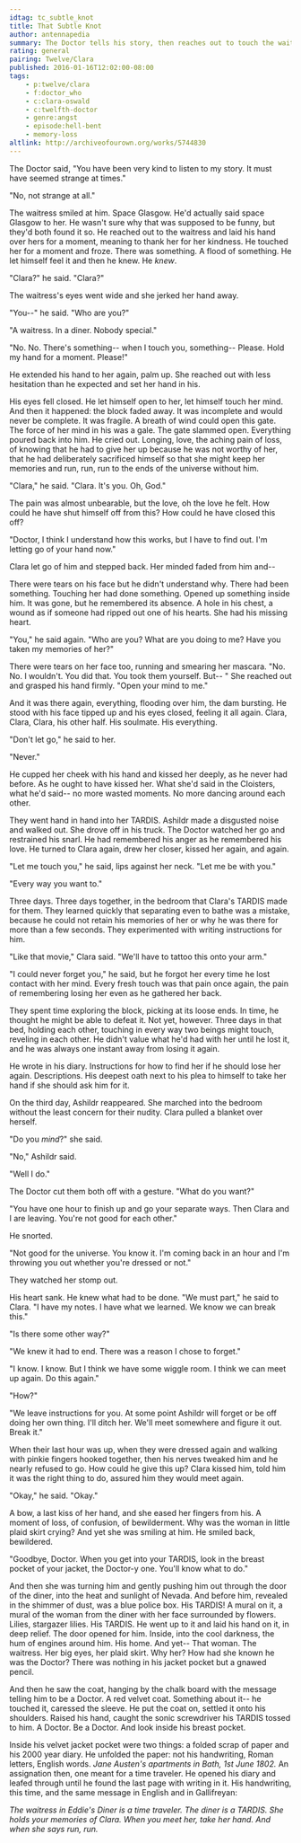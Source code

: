```yaml
---
idtag: tc_subtle_knot
title: That Subtle Knot
author: antennapedia
summary: The Doctor tells his story, then reaches out to touch the waitress's hand. And freezes. Memory returns.
rating: general
pairing: Twelve/Clara
published: 2016-01-16T12:02:00-08:00
tags:
    - p:twelve/clara
    - f:doctor_who
    - c:clara-oswald
    - c:twelfth-doctor
    - genre:angst
    - episode:hell-bent
    - memory-loss
altlink: http://archiveofourown.org/works/5744830
---
```

The Doctor said, "You have been very kind to listen to my story. It must have seemed strange at times."

"No, not strange at all."

The waitress smiled at him. Space Glasgow. He'd actually said space Glasgow to her. He wasn't sure why that was supposed to be funny, but they'd both found it so. He reached out to the waitress and laid his hand over hers for a moment, meaning to thank her for her kindness. He touched her for a moment and froze. There was something. A flood of something. He let himself feel it and then he knew. He *knew*.

"Clara?" he said. "Clara?"

The waitress's eyes went wide and she jerked her hand away.

"You--" he said. "Who are you?"

"A waitress. In a diner. Nobody special."

"No. No. There's something-- when I touch you, something-- Please. Hold my hand for a moment. Please!"

He extended his hand to her again, palm up. She reached out with less hesitation than he expected and set her hand in his.

His eyes fell closed. He let himself open to her, let himself touch her mind. And then it happened: the block faded away. It was incomplete and would never be complete. It was fragile. A breath of wind could open this gate. The force of her mind in his was a gale. The gate slammed open. Everything poured back into him. He cried out. Longing, love, the aching pain of loss, of knowing that he had to give her up because he was not worthy of her, that he had deliberately sacrificed himself so that she might keep her memories and run, run, run to the ends of the universe without him.

"Clara," he said. "Clara. It's you. Oh, God."

The pain was almost unbearable, but the love, oh the love he felt. How could he have shut himself off from this? How could he have closed this off?

"Doctor, I think I understand how this works, but I have to find out. I'm letting go of your hand now."

Clara let go of him and stepped back. Her minded faded from him and--

There were tears on his face but he didn't understand why. There had been something. Touching her had done something. Opened up something inside him. It was gone, but he remembered its absence. A hole in his chest, a wound as if someone had ripped out one of his hearts. She had his missing heart.

"You," he said again. "Who are you? What are you doing to me? Have you taken my memories of her?"

There were tears on her face too, running and smearing her mascara. "No. No. I wouldn't. You did that. You took them yourself. But-- " She reached out and grasped his hand firmly. "Open your mind to me."

And it was there again, everything, flooding over him, the dam bursting. He stood with his face tipped up and his eyes closed, feeling it all again. Clara, Clara, Clara, his other half. His soulmate. His everything.

"Don't let go," he said to her.

"Never."

He cupped her cheek with his hand and kissed her deeply, as he never had before. As he ought to have kissed her. What she'd said in the Cloisters, what he'd said-- no more wasted moments. No more dancing around each other.

They went hand in hand into her TARDIS. Ashildr made a disgusted noise and walked out. She drove off in his truck. The Doctor watched her go and restrained his snarl. He had remembered his anger as he remembered his love. He turned to Clara again, drew her closer, kissed her again, and again.

"Let me touch you," he said, lips against her neck. "Let me be with you."

"Every way you want to."

Three days. Three days together, in the bedroom that Clara's TARDIS made for them. They learned quickly that separating even to bathe was a mistake, because he could not retain his memories of her or why he was there for more than a few seconds. They experimented with writing instructions for him.

"Like that movie," Clara said. "We'll have to tattoo this onto your arm."

"I could never forget you," he said, but he forgot her every time he lost contact with her mind. Every fresh touch was that pain once again, the pain of remembering losing her even as he gathered her back.

They spent time exploring the block, picking at its loose ends. In time, he thought he might be able to defeat it. Not yet, however. Three days in that bed, holding each other, touching in every way two beings might touch, reveling in each other. He didn't value what he'd had with her until he lost it, and he was always one instant away from losing it again.

He wrote in his diary. Instructions for how to find her if he should lose her again. Descriptions. His deepest oath next to his plea to himself to take her hand if she should ask him for it.

On the third day, Ashildr reappeared. She marched into the bedroom without the least concern for their nudity. Clara pulled a blanket over herself.

"Do you *mind*?" she said.

"No," Ashildr said.

"Well I do."

The Doctor cut them both off with a gesture. "What do you want?"

"You have one hour to finish up and go your separate ways. Then Clara and I are leaving. You're not good for each other."

He snorted.

"Not good for the universe. You know it. I'm coming back in an hour and I'm throwing you out whether you're dressed or not."

They watched her stomp out.

His heart sank. He knew what had to be done. "We must part," he said to Clara. "I have my notes. I have what we learned. We know we can break this."

"Is there some other way?"

"We knew it had to end. There was a reason I chose to forget."

"I know. I know. But I think we have some wiggle room. I think we can meet up again. Do this again."

"How?"

"We leave instructions for you. At some point Ashildr will forget or be off doing her own thing. I'll ditch her. We'll meet somewhere and figure it out. Break it."

When their last hour was up, when they were dressed again and walking with pinkie fingers hooked together, then his nerves tweaked him and he nearly refused to go. How could he give this up? Clara kissed him, told him it was the right thing to do, assured him they would meet again.

"Okay," he said. "Okay."

A bow, a last kiss of her hand, and she eased her fingers from his. A moment of loss, of confusion, of bewilderment. Why was the woman in little plaid skirt crying? And yet she was smiling at him. He smiled back, bewildered.

"Goodbye, Doctor. When you get into your TARDIS, look in the breast pocket of your jacket, the Doctor-y one. You'll know what to do."

And then she was turning him and gently pushing him out through the door of the diner, into the heat and sunlight of Nevada. And before him, revealed in the shimmer of dust, was a blue police box. His TARDIS! A mural on it, a mural of the woman from the diner with her face surrounded by flowers. Lilies, stargazer lilies. His TARDIS. He went up to it and laid his hand on it, in deep relief. The door opened for him. Inside, into the cool darkness, the hum of engines around him. His home. And yet-- That woman. The waitress. Her big eyes, her plaid skirt. Why her? How had she known he was the Doctor? There was nothing in his jacket pocket but a gnawed pencil.

And then he saw the coat, hanging by the chalk board with the message telling him to be a Doctor. A red velvet coat. Something about it-- he touched it, caressed the sleeve. He put the coat on, settled it onto his shoulders. Raised his hand, caught the sonic screwdriver his TARDIS tossed to him. A Doctor. Be a Doctor. And look inside his breast pocket.

Inside his velvet jacket pocket were two things: a folded scrap of paper and his 2000 year diary. He unfolded the paper: not his handwriting, Roman letters, English words. *Jane Austen's apartments in Bath, 1st June 1802.* An assignation then, one meant for a time traveler. He opened his diary and leafed through until he found the last page with writing in it. His handwriting, this time, and the same message in English and in Gallifreyan:

*The waitress in Eddie's Diner is a time traveler. The diner is a TARDIS. She holds your memories of Clara. When you meet her, take her hand. And when she says run, _run_.*

